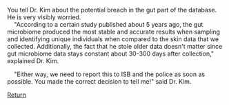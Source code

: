 You tell Dr. Kim about the potential breach in the gut part of the database. He is very visibly worried. <br/>
&nbsp;&nbsp;&nbsp;&nbsp;"According to a certain study published about 5 years ago, the gut microbiome produced the most stable and accurate results when sampling and identifying unique individuals when compared to the skin data that we collected. Additionally, the fact that he stole older data doesn't matter since gut microbiome data stays constant about 30-300 days after collection," explained Dr. Kim. <br/>

&nbsp;&nbsp;&nbsp;&nbsp;"Either way, we need to report this to ISB and the police as soon as possible. You made the correct decision to tell me!" said Dr. Kim. <br/>

[Return](https://ashuang2013.github.io/Bioinformatics-Final/SetUpScenario)

